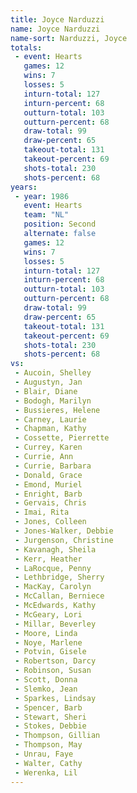 ```yaml
---
title: Joyce Narduzzi
name: Joyce Narduzzi
name-sort: Narduzzi, Joyce
totals:
 - event: Hearts
   games: 12
   wins: 7
   losses: 5
   inturn-total: 127
   inturn-percent: 68
   outturn-total: 103
   outturn-percent: 68
   draw-total: 99
   draw-percent: 65
   takeout-total: 131
   takeout-percent: 69
   shots-total: 230
   shots-percent: 68
years:
 - year: 1986
   event: Hearts
   team: "NL"
   position: Second
   alternate: false
   games: 12
   wins: 7
   losses: 5
   inturn-total: 127
   inturn-percent: 68
   outturn-total: 103
   outturn-percent: 68
   draw-total: 99
   draw-percent: 65
   takeout-total: 131
   takeout-percent: 69
   shots-total: 230
   shots-percent: 68
vs:
 - Aucoin, Shelley
 - Augustyn, Jan
 - Blair, Diane
 - Bodogh, Marilyn
 - Bussieres, Helene
 - Carney, Laurie
 - Chapman, Kathy
 - Cossette, Pierrette
 - Currey, Karen
 - Currie, Ann
 - Currie, Barbara
 - Donald, Grace
 - Emond, Muriel
 - Enright, Barb
 - Gervais, Chris
 - Imai, Rita
 - Jones, Colleen
 - Jones-Walker, Debbie
 - Jurgenson, Christine
 - Kavanagh, Sheila
 - Kerr, Heather
 - LaRocque, Penny
 - Lethbridge, Sherry
 - MacKay, Carolyn
 - McCallan, Berniece
 - McEdwards, Kathy
 - McGeary, Lori
 - Millar, Beverley
 - Moore, Linda
 - Noye, Marlene
 - Potvin, Gisele
 - Robertson, Darcy
 - Robinson, Susan
 - Scott, Donna
 - Slemko, Jean
 - Sparkes, Lindsay
 - Spencer, Barb
 - Stewart, Sheri
 - Stokes, Debbie
 - Thompson, Gillian
 - Thompson, May
 - Unrau, Faye
 - Walter, Cathy
 - Werenka, Lil
---
```

